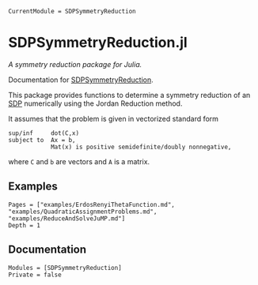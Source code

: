 ```@meta
CurrentModule = SDPSymmetryReduction
```

# SDPSymmetryReduction.jl
*A symmetry reduction package for Julia.*

Documentation for [SDPSymmetryReduction](https://github.com/DanielBrosch/SDPSymmetryReduction.jl).

This package provides functions to determine a symmetry reduction of an [SDP](https://en.wikipedia.org/wiki/Semidefinite_programming) numerically using the Jordan Reduction method.

It assumes that the problem is given in vectorized standard form
```
sup/inf     dot(C,x)
subject to  Ax = b,
            Mat(x) is positive semidefinite/doubly nonnegative,
```
where `C` and `b` are vectors and `A` is a matrix.

## Examples
```@contents
Pages = ["examples/ErdosRenyiThetaFunction.md", "examples/QuadraticAssignmentProblems.md", "examples/ReduceAndSolveJuMP.md"]
Depth = 1
```

## Documentation

```@autodocs
Modules = [SDPSymmetryReduction]
Private = false
```
